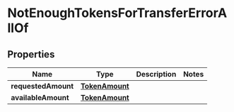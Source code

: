 

# NotEnoughTokensForTransferErrorAllOf


## Properties

Name | Type | Description | Notes
------------ | ------------- | ------------- | -------------
**requestedAmount** | [**TokenAmount**](TokenAmount.md) |  | 
**availableAmount** | [**TokenAmount**](TokenAmount.md) |  | 



